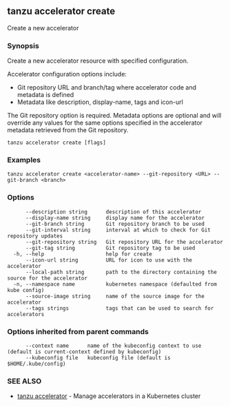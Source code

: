## tanzu accelerator create

Create a new accelerator

### Synopsis

Create a new accelerator resource with specified configuration.

Accelerator configuration options include:
- Git repository URL and branch/tag where accelerator code and metadata is defined
- Metadata like description, display-name, tags and icon-url

The Git repository option is required. Metadata options are optional and will override any values for
the same options specified in the accelerator metadata retrieved from the Git repository.


```
tanzu accelerator create [flags]
```

### Examples

```
tanzu accelerator create <accelerator-name> --git-repository <URL> --git-branch <branch>
```

### Options

```
      --description string      description of this accelerator
      --display-name string     display name for the accelerator
      --git-branch string       Git repository branch to be used
      --git-interval string     interval at which to check for Git repository updates
      --git-repository string   Git repository URL for the accelerator
      --git-tag string          Git repository tag to be used
  -h, --help                    help for create
      --icon-url string         URL for icon to use with the accelerator
      --local-path string       path to the directory containing the source for the accelerator
  -n, --namespace name          kubernetes namespace (defaulted from kube config)
      --source-image string     name of the source image for the accelerator
      --tags strings            tags that can be used to search for accelerators
```

### Options inherited from parent commands

```
      --context name      name of the kubeconfig context to use (default is current-context defined by kubeconfig)
      --kubeconfig file   kubeconfig file (default is $HOME/.kube/config)
```

### SEE ALSO

* [tanzu accelerator](tanzu_accelerator.md)	 - Manage accelerators in a Kubernetes cluster

